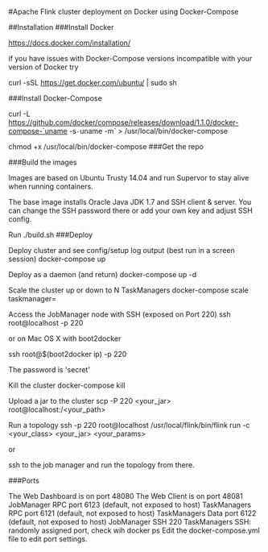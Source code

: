 #Apache Flink cluster deployment on Docker using Docker-Compose

##Installation ###Install Docker

https://docs.docker.com/installation/

if you have issues with Docker-Compose versions incompatible with your version of Docker try

curl -sSL https://get.docker.com/ubuntu/ | sudo sh

###Install Docker-Compose

curl -L https://github.com/docker/compose/releases/download/1.1.0/docker-compose-`uname -s`-`uname -m` > /usr/local/bin/docker-compose

chmod +x /usr/local/bin/docker-compose
###Get the repo

###Build the images

Images are based on Ubuntu Trusty 14.04 and run Supervor to stay alive when running containers.

The base image installs Oracle Java JDK 1.7 and SSH client & server. You can change the SSH password there or add your own key and adjust SSH config.

Run ./build.sh
###Deploy

Deploy cluster and see config/setup log output (best run in a screen session)
docker-compose up

Deploy as a daemon (and return)
docker-compose up -d

Scale the cluster up or down to N TaskManagers
docker-compose scale taskmanager=<N>

Access the JobManager node with SSH (exposed on Port 220)
ssh root@localhost -p 220

or on Mac OS X with boot2docker

ssh root@$(boot2docker ip) -p 220

The password is 'secret'

Kill the cluster
docker-compose kill

Upload a jar to the cluster
scp -P 220 <your_jar> root@localhost:/<your_path>

Run a topology
ssh -p 220 root@localhost /usr/local/flink/bin/flink run -c <your_class> <your_jar> <your_params>

or

ssh to the job manager and run the topology from there.

###Ports

The Web Dashboard is on port 48080
The Web Client is on port 48081
JobManager RPC port 6123 (default, not exposed to host)
TaskManagers RPC port 6121 (default, not exposed to host)
TaskManagers Data port 6122 (default, not exposed to host)
JobManager SSH 220
TaskManagers SSH: randomly assigned port, check wih docker ps
Edit the docker-compose.yml file to edit port settings.

